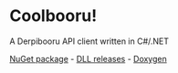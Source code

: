 # Coolbooru!
A Derpibooru API client written in C#/.NET

[NuGet package](https://www.nuget.org/packages/Coolbooru) - [DLL releases](https://github.com/antigravities/Coolbooru/releases) - [Doxygen](http://coolbooru.antigraviti.es/)

